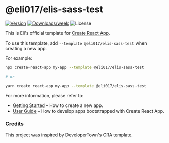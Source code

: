 # @eli017/elis-sass-test

[![Version](https://img.shields.io/npm/v/@eli017/cra-template-elis-sass-test.svg)](https://npmjs.org/package/@eli017/elis-sass-test)
[![Downloads/week](https://img.shields.io/npm/dw/@developertown/cra-template.svg)](https://npmjs.org/package/@eli017/elis-sass-test)
![License](https://img.shields.io/npm/l/@eli017/elis-sass-test)

This is Eli's official template for [Create React App](https://github.com/facebook/create-react-app).

To use this template, add `--template @eli017/elis-sass-test` when creating a new app.

For example:

```sh
npx create-react-app my-app --template @eli017/elis-sass-test

# or

yarn create react-app my-app --template @eli017/elis-sass-test
```

For more information, please refer to:

- [Getting Started](https://create-react-app.dev/docs/getting-started) – How to create a new app.
- [User Guide](https://create-react-app.dev) – How to develop apps bootstrapped with Create React App.

### Credits

This project was inspired by DeveloperTown's CRA template.